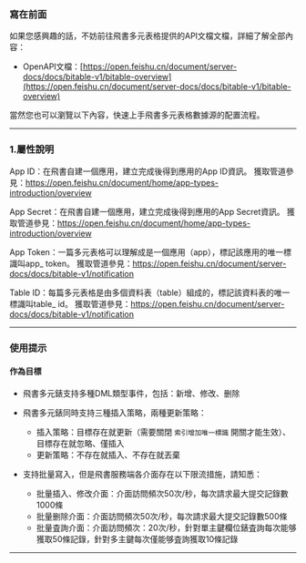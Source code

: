 ### 寫在前面
如果您感興趣的話，不妨前往飛書多元表格提供的API文檔文檔，詳細了解全部內容：

- OpenAPI文檔：[https://open.feishu.cn/document/server-docs/docs/bitable-v1/bitable-overview](https://open.feishu.cn/document/server-docs/docs/bitable-v1/bitable-overview)

當然您也可以瀏覽以下內容，快速上手飛書多元表格數據源的配置流程。

---

### 1.屬性說明

App ID：在飛書自建一個應用，建立完成後得到應用的App ID資訊。 獲取管道參見：https://open.feishu.cn/document/home/app-types-introduction/overview

App Secret：在飛書自建一個應用，建立完成後得到應用的App Secret資訊。 獲取管道參見：https://open.feishu.cn/document/home/app-types-introduction/overview

App Token：一篇多元表格可以理解成是一個應用（app），標記該應用的唯一標識叫app_ token。 獲取管道參見：https://open.feishu.cn/document/server-docs/docs/bitable-v1/notification

Table ID：每篇多元表格是由多個資料表（table）組成的，標記該資料表的唯一標識叫table_ id。 獲取管道參見：https://open.feishu.cn/document/server-docs/docs/bitable-v1/notification

---


### 使用提示

#### 作為目標

- 飛書多元錶支持多種DML類型事件，包括：新增、修改、删除

- 飛書多元錶同時支持三種插入策略，兩種更新策略：

    - 插入策略：目標存在就更新（需要關閉 `索引增加唯一標識` 開關才能生效）、目標存在就忽略、僅插入
    - 更新策略：不存在就插入、不存在就丟棄

- 支持批量寫入，但是飛書服務端各介面存在以下限流措施，請知悉：

    - 批量插入、修改介面：介面訪問頻次50次/秒，每次請求最大提交記錄數1000條
    - 批量删除介面：介面訪問頻次50次/秒，每次請求最大提交記錄數500條
    - 批量査詢介面：介面訪問頻次：20次/秒，針對單主鍵欄位錶査詢每次能够獲取50條記錄，針對多主鍵每次僅能够査詢獲取10條記錄

---